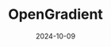 ---  
layout: startup_page  
title: "OpenGradient"  
id: "opengradient.ai"  
permalink: "/opengradientopengradient.ai10092024/"  
website: "https://opengradient.ai/"  
funding_round: "Seed"  
funding_amount: "$8.5M"  
investors: "a16z Crypto Startup Accelerator (a16z CSX), SV Angel, Coinbase Ventures, SALT Fund, Symbolic Capital, Foresight Ventures, Balaji Srinivasan, Illia Polosukhin, Sandeep Nailwal"  
about: "OpenGradient builds a decentralized platform for AI model hosting, secure inference, and application deployment on-chain. It aims to democratize model ownership and streamline AI deployment, offering scalable AI compute with enhanced security and verifiability. The platform supports Web2 developers through a user-friendly portal and SDK."  
markets: "AI, Blockchain, Finance, Information Technology"  
hq: "New York City, New York, United States"  
founded_year: "2023"  
linkedin: "https://www.linkedin.com/company/opengradientlabs/"  
twitter: "https://twitter.com/OpenGradient"  
instagram: ""  
facebook: ""  
crunchbase: "https://www.crunchbase.com/organization/opengradient"  
pitchbook: "https://pitchbook.com/profiles/company/663832-36"  

date_display: "09-Oct-2024"  
date: "2024-10-09"

# SEO Optimization  
meta_title: "OpenGradient - Seed Funding ($8.5M)"  
meta_description: "OpenGradient, OpenGradient builds a decentralized platform for AI model hosting, secure inference, and application deployment on-chain. It aims to democratize model..."  
meta_keywords: "OpenGradient, AI, Blockchain, Finance, Information Technology, Seed funding"  
canonical_url: "https://startup.projectstartups.com/opengradientopengradient.ai10092024/"  
---